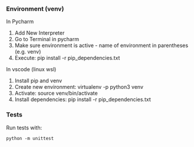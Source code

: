 ### Environment (venv)
In Pycharm
1. Add New Interpreter
2. Go to Terminal in pycharm
3. Make sure environment is active - name of environment in parentheses (e.g. venv)
4. Execute: pip install -r pip_dependencies.txt

In vscode (linux wsl)
1. Install pip and venv
2. Create new environment: virtualenv -p python3 venv
3. Activate: source venv/bin/activate
4. Install dependencies: pip install -r pip_dependencies.txt

### Tests
Run tests with: 
```
python -m unittest
```

